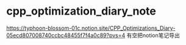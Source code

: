 # cpp_optimization_diary_note
https://typhoon-blossom-01c.notion.site/CPP_Optimizations_Diary-05ecd807008740ccbc48455f7f4a0c89?pvs=4
有空把notion笔记导出
